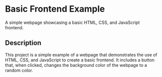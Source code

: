 # Basic Frontend Example

A simple webpage showcasing a basic HTML, CSS, and JavaScript frontend.

## Description

This project is a simple example of a webpage that demonstrates the use of HTML, CSS, and JavaScript to create a basic frontend. It includes a button that, when clicked, changes the background color of the webpage to a random color.

